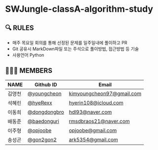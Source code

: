 #  SWJungle-classA-algorithm-study

## 🔍 RULES 
- 매주 목요일 회의를 통해 선정된 문제를 일주일내에 풀이하고 PR
- Git 공유시 MarkDown파일 또는 주석으로 풀이방법, 접근방법 등 기술
- 사용언어 Python

## 🧑‍🤝‍🧑 MEMBERS 
|NAME|Github ID|Email|
|----|---------|--------------------------|
|김영천|[@youngcheon](https://github.com/youngcheon)|kimyoungcheon97@gmail.com|
|석혜린|[@hyeRexx](https://github.com/hyeRexx)|hyerin108@icloud.com|
|이동희|[@dongdongbro](https://github.com/Dongdongbro)|hdl93@naver.com|
|배동준|[@baedonguri](https://github.com/baedonguri)|rmsdbraos21@naver.com|
|이주형|[@opjoobe](https://github.com/opjoobe)|opjoobe@gmail.com|
|송성곤|[@gon2gon2](https://github.com/gon2gon2)|ark5354@gmail.com|
